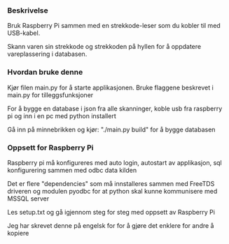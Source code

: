 <h3>Beskrivelse</h3>
<p>Bruk Raspberry Pi sammen med en strekkode-leser som du kobler til med USB-kabel.</p>
<p>Skann varen sin strekkode og strekkoden på hyllen for å oppdatere vareplassering i databasen.</p>

<h3>Hvordan bruke denne</h3>
<p>Kjør filen main.py for å starte applikasjonen. Bruke flaggene beskrevet i main.py for tilleggsfunksjoner</p>
<p>For å bygge en database i json fra alle skanninger, koble usb fra raspberry pi og inn i en pc med python installert</p>
<p>Gå inn på minnebrikken og kjør: "./main.py build" for å bygge databasen</p>

<h3>Oppsett for Raspberry Pi</h3>
<p>Raspberry pi må konfigureres med auto login, autostart av applikasjon, sql konfigurering sammen med odbc data kilden</p>
<p>Det er flere "dependencies" som må innstalleres sammen med FreeTDS driveren og modulen pyodbc for at python skal kunne kommunisere med MSSQL server</p>
<p>Les setup.txt og gå igjennom steg for steg med oppsett av Raspberry Pi</p>
<p>Jeg har skrevet denne på engelsk for for å gjøre det enklere for andre å kopiere</p>
